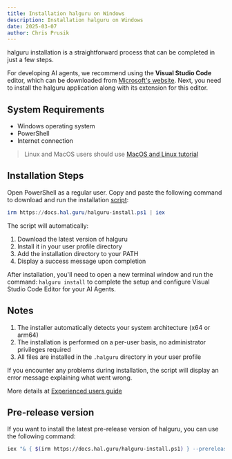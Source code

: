 ```yaml
---
title: Installation halguru on Windows
description: Installation halguru on Windows
date: 2025-03-07
author: Chris Prusik
---
```


halguru installation is a straightforward process that can be completed in just a few steps.

For developing AI agents, we recommend using the **Visual Studio Code** editor, which can be downloaded from [Microsoft's website](https://code.visualstudio.com/download).
Next, you need to install the halguru application along with its extension for this editor.

## System Requirements

- Windows operating system
- PowerShell
- Internet connection

> Linux and MacOS users should use [MacOS and Linux tutorial](macos-and-linux.md)

## Installation Steps

Open PowerShell as a regular user. Copy and paste the following command to download and run 
the installation [script](https://docs.hal.guru/halguru-install.ps1):

```powershell
irm https://docs.hal.guru/halguru-install.ps1 | iex
```

The script will automatically:

1. Download the latest version of halguru
2. Install it in your user profile directory
3. Add the installation directory to your PATH
4. Display a success message upon completion

After installation, you'll need to open a new terminal window and run the command: 
`halguru install` to complete the setup and configure Visual Studio Code Editor for your AI Agents.

## Notes

1. The installer automatically detects your system architecture (x64 or arm64)
2. The installation is performed on a per-user basis, no administrator privileges required
3. All files are installed in the `.halguru` directory in your user profile

If you encounter any problems during installation, the script will display an error message explaining what went wrong.

More details at [Experienced users guide](experienced-users.md)

## Pre-release version

If you want to install the latest pre-release version of halguru, you can use the following command:

```bash
iex "& { $(irm https://docs.hal.guru/halguru-install.ps1) } --prerelease"
```
